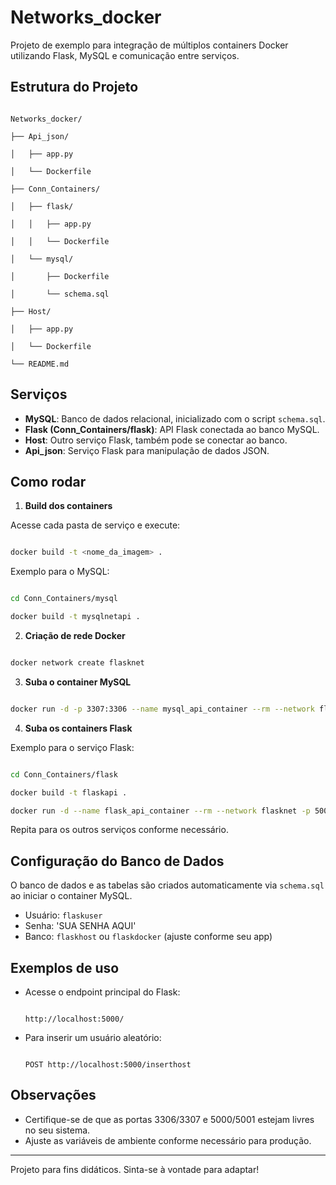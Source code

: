 # Networks_docker

Projeto de exemplo para integração de múltiplos containers Docker utilizando Flask, MySQL e comunicação entre serviços.

## Estrutura do Projeto

```

Networks_docker/

├── Api_json/

│   ├── app.py

│   └── Dockerfile

├── Conn_Containers/

│   ├── flask/

│   │   ├── app.py

│   │   └── Dockerfile

│   └── mysql/

│       ├── Dockerfile

│       └── schema.sql

├── Host/

│   ├── app.py

│   └── Dockerfile

└── README.md

```

## Serviços

- **MySQL**: Banco de dados relacional, inicializado com o script `schema.sql`.
- **Flask (Conn_Containers/flask)**: API Flask conectada ao banco MySQL.
- **Host**: Outro serviço Flask, também pode se conectar ao banco.
- **Api_json**: Serviço Flask para manipulação de dados JSON.

## Como rodar

1. **Build dos containers**

Acesse cada pasta de serviço e execute:

```sh

docker build -t <nome_da_imagem> .

```

Exemplo para o MySQL:

```sh

cd Conn_Containers/mysql

docker build -t mysqlnetapi .

```

2. **Criação de rede Docker**

```sh

docker network create flasknet

```

3. **Suba o container MySQL**

```sh

docker run -d -p 3307:3306 --name mysql_api_container --rm --network flasknet -e MYSQL_ALLOW_EMPTY_PASSWORD=yes mysqlnetapi

```

4. **Suba os containers Flask**

Exemplo para o serviço Flask:

```sh

cd Conn_Containers/flask

docker build -t flaskapi .

docker run -d --name flask_api_container --rm --network flasknet -p 5000:5000 flaskapi

```

Repita para os outros serviços conforme necessário.

## Configuração do Banco de Dados

O banco de dados e as tabelas são criados automaticamente via `schema.sql` ao iniciar o container MySQL.

- Usuário: `flaskuser`
- Senha: 'SUA SENHA AQUI'
- Banco: `flaskhost` ou `flaskdocker` (ajuste conforme seu app)

## Exemplos de uso

- Acesse o endpoint principal do Flask:

  ```

  http://localhost:5000/

  ```
- Para inserir um usuário aleatório:

  ```

  POST http://localhost:5000/inserthost

  ```

## Observações

- Certifique-se de que as portas 3306/3307 e 5000/5001 estejam livres no seu sistema.
- Ajuste as variáveis de ambiente conforme necessário para produção.

---

Projeto para fins didáticos. Sinta-se à vontade para adaptar!
